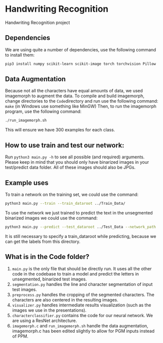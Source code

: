 # Handwriting Recognition
Handwriting Recognition project

## Dependencies
We are using quite a number of dependencies, use the following command to install them:  
```bash
pip3 install numpy scikit-learn scikit-image torch torchvision Pillow
```

## Data Augmentation
Because not all the characters have equal amounts of data, we used imagemorph  to augment the data. To compile and build imagemorph, change directories to the `Code`directory and run use the following command: `make`  (in Windows use something like MinGW)
Then, to run the imagemorph program, use the following command:
```bash
./run_imagemorph.sh
```
This will ensure we have 300 examples for each class.


## How to use train and test our network:
Run `python3 main.py -h` to see all possible (and required) arguments. Please keep in mind that you should only have binarized images in your test/predict data folder. All of these images should also be JPGs.  

## Example uses
To train a network on the training set, we could use the command:
```bash
python3 main.py --train --train_dataroot ../Train_Data/ 
```  

To use the network we just trained to predict the text in the unsegmented binarized images we could use the command:

```bash
python3 main.py --predict --test_dataroot ../Test_Data --network_path ../Networks/network_10.pt  --train_dataroot ../Train_Data/ -v
```
It is still necessary to specify a train_dataroot while predicting, because we can get the labels from this directory.

## What is in the Code folder?
1) `main.py` is the only file that should be directly run. It uses all the other code in the codebase to train a model and predict the letters in unsegmented, binarized test images.
2) `segmentation.py` handles the line and character segmentation of input test images.
3) `preprocess.py` handles the cropping of the segmented characters. The characters are also centered in the resulting images.
4) `visualizer.py` handles intermediate results visualization (such as the images we use in the presentations).
5) `characterclassifier.py` contains the code for our neural network. We are using a ResNet architecture.
6) `imagemorph.c` and `run_imagemorph.sh` handle the data augmentation, imagemorph.c has been edited slightly to allow for PGM inputs instead of PPM. 
